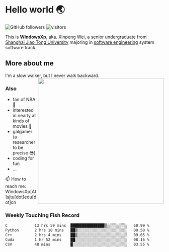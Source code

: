 <!--
**WindowsXp-Beta/WindowsXp-Beta** is a ✨ _special_ ✨ repository because its `README.md` (this file) appears on your GitHub profile.

Here are some ideas to get you started:

- 🔭 I’m currently working on ...
- 🌱 I’m currently learning ...
- 👯 I’m looking to collaborate on ...
- 🤔 I’m looking for help with ...
- 💬 Ask me about ...
- 📫 How to reach me: ...
- 😄 Pronouns: ...
- ⚡ Fun fact: ...
-->
# Hello world :earth_asia:

![GitHub followers](https://img.shields.io/github/followers/WindowsXp-Beta?style=social)
![visitors](https://visitor-badge.glitch.me/badge?page_id=WindowsXp-Beta)

This is **WindowsXp**, aka. Xinpeng Wei, a senior undergraduate from [Shanghai Jiao Tong University](http://en.sjtu.edu.cn/) majoring in [software engineering](http://www.se.sjtu.edu.cn/) system software track.

## More about me

I'm a slow walker, but I never walk backward.<img align='right' src='https://github-readme-stats.vercel.app/api/top-langs/?username=WindowsXp-Beta&layout=compact&hide=scss,hcl,Tcl&langs_count=5&theme=tokyonight' width='400px'>

### Also
- fan of NBA :basketball:
- interested in nearly all kinds of movies :movie_camera:
- galgamer (a researcher to be precise :sunglasses:)
- coding for fun
- ...

📫 How to reach me: WindowsXp[At]sjtu[dot]edu[dot]cn

### Weekly Touching Fish Record

<!--START_SECTION:waka-->

```txt
C            13 hrs 59 mins  ███████████████▒░░░░░░░░░   60.99 %
Python       2 hrs 10 mins   ██▒░░░░░░░░░░░░░░░░░░░░░░   09.50 %
C++          2 hrs 4 mins    ██▒░░░░░░░░░░░░░░░░░░░░░░   09.05 %
Cuda         1 hr 52 mins    ██░░░░░░░░░░░░░░░░░░░░░░░   08.16 %
CSV          48 mins         █░░░░░░░░░░░░░░░░░░░░░░░░   03.55 %
```

<!--END_SECTION:waka-->
